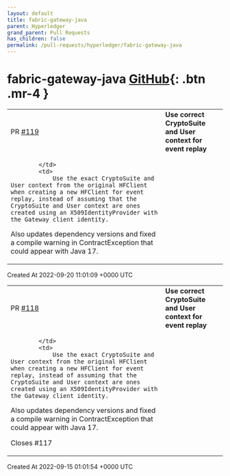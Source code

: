```yaml
---
layout: default
title: fabric-gateway-java
parent: Hyperledger
grand_parent: Pull Requests
has_children: false
permalink: /pull-requests/hyperledger/fabric-gateway-java
---
```


# fabric-gateway-java <span class="fs-3 right-align">[GitHub](https://github.com/hyperledger/fabric-gateway-java){: .btn .mr-4 }</span>


<div>
    <table>
        <tr>
            <td>
                PR <a href="https://github.com/hyperledger/fabric-gateway-java/pull/119" class=".btn">#119</a>
            </td>
            <td>
                <b>
                    Use correct CryptoSuite and User context for event replay
                </b>
            </td>
        </tr>
        <tr>
            <td>
                
            </td>
            <td>
                Use the exact CryptoSuite and User context from the original HFClient when creating a new HFClient for event replay, instead of assuming that the CryptoSuite and User context are ones created using an X509IdentityProvider with the Gateway client identity.

Also updates dependency versions and fixed a compile warning in ContractException that could appear with Java 17.
            </td>
        </tr>
    </table>
    <div class="right-align">
        Created At 2022-09-20 11:01:09 +0000 UTC
    </div>
</div>

<div>
    <table>
        <tr>
            <td>
                PR <a href="https://github.com/hyperledger/fabric-gateway-java/pull/118" class=".btn">#118</a>
            </td>
            <td>
                <b>
                    Use correct CryptoSuite and User context for event replay
                </b>
            </td>
        </tr>
        <tr>
            <td>
                
            </td>
            <td>
                Use the exact CryptoSuite and User context from the original HFClient when creating a new HFClient for event replay, instead of assuming that the CryptoSuite and User context are ones created using an X509IdentityProvider with the Gateway client identity.

Also updates dependency versions and fixed a compile warning in ContractException that could appear with Java 17.

Closes #117
            </td>
        </tr>
    </table>
    <div class="right-align">
        Created At 2022-09-15 01:01:54 +0000 UTC
    </div>
</div>

